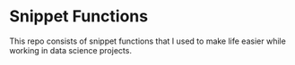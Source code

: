 # Snippet Functions

This repo consists of snippet functions that I used to make life easier while working in data science projects.
